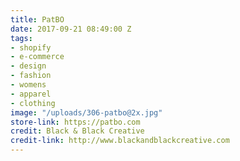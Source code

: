 ```yaml
---
title: PatBO
date: 2017-09-21 08:49:00 Z
tags:
- shopify
- e-commerce
- design
- fashion
- womens
- apparel
- clothing
image: "/uploads/306-patbo@2x.jpg"
store-link: https://patbo.com
credit: Black & Black Creative
credit-link: http://www.blackandblackcreative.com
---
```


